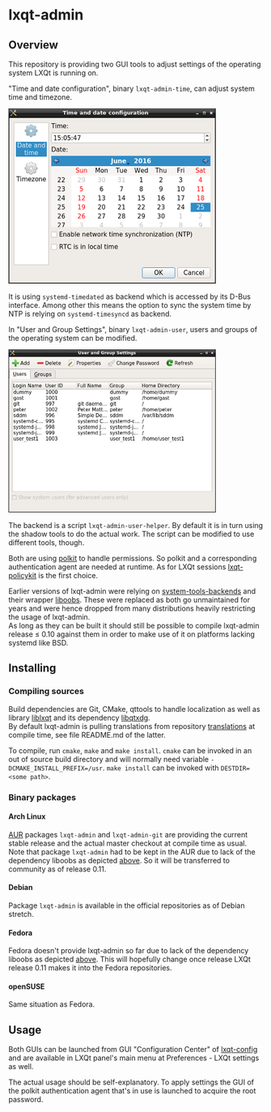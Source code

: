 # lxqt-admin

## Overview

This repository is providing two GUI tools to adjust settings of the operating system LXQt is running on.

"Time and date configuration", binary `lxqt-admin-time`, can adjust system time and timezone.

![lxqt-admin-time](lxqt-admin-time.png)

It is using `systemd-timedated` as backend which is accessed by its D-Bus interface. Among other this means the option
to sync the system time by NTP is relying on `systemd-timesyncd` as backend.

In "User and Group Settings", binary `lxqt-admin-user`, users and groups of the operating system can be modified.

![lxqt-admin-user](lxqt-admin-user.png)

The backend is a script `lxqt-admin-user-helper`. By default it is in turn using the shadow tools to do the actual work.
The script can be modified to use different tools, though.

Both are using [polkit](https://www.freedesktop.org/wiki/Software/polkit/) to handle permissions. So polkit and a corresponding
authentication agent are needed at runtime. As for LXQt sessions [lxqt-policykit](https://github.com/lxde/lxqt-policykit/)
is the first choice.

Earlier versions of lxqt-admin were relying on [system-tools-backends](http://system-tools-backends.freedesktop.org)
and their wrapper [liboobs](https://github.com/GNOME/liboobs). These were replaced as both go unmaintained for years and
were hence dropped from many distributions heavily restricting the usage of lxqt-admin.   
As long as they can be built it should still be possible to compile lxqt-admin release ≤ 0.10 against them in order
to make use of it on platforms lacking systemd like BSD.

## Installing

### Compiling sources

Build dependencies are Git, CMake, qttools to handle localization as well as library [liblxqt](https://github.com/lxde/liblxqt)
and its dependency [libqtxdg](https://github.com/lxde/libqtxdg).   
By default lxqt-admin is pulling translations from repository [translations](https://github.com/lxde/translations/) at
compile time, see file README.md of the latter.

To compile, run `cmake`, `make` and `make install`.
`cmake` can be invoked in an out of source build directory and will normally need variable `-DCMAKE_INSTALL_PREFIX=/usr`.
`make install` can be invoked with `DESTDIR=<some path>`.

### Binary packages

#### Arch Linux

[AUR](https://aur.archlinux.org) packages `lxqt-admin` and `lxqt-admin-git` are providing the current stable release and the
actual master checkout at compile time as usual.   
Note that package `lxqt-admin` had to be kept in the AUR due to lack of the dependency liboobs as depicted [above](#overview).
So it will be transferred to community as of release 0.11.

#### Debian

Package `lxqt-admin` is available in the official repositories as of Debian stretch.

#### Fedora

Fedora doesn't provide lxqt-admin so far due to lack of the dependency liboobs as depicted [above](#overview). This will hopefully change
once release LXQt release 0.11 makes it into the Fedora repositories.

#### openSUSE

Same situation as Fedora.

## Usage

Both GUIs can be launched from GUI "Configuration Center" of [lxqt-config](https://github.com/lxde/lxqt-config) and are available
in LXQt panel's main menu at Preferences - LXQt settings as well.

The actual usage should be self-explanatory. To apply settings the GUI of the polkit authentication agent that's in use is
launched to acquire the root password.
